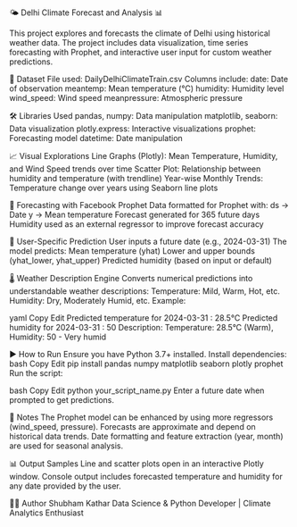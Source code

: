 🌤️ Delhi Climate Forecast and Analysis 📊

This project explores and forecasts the climate of Delhi using historical weather data. The project includes data visualization, time series forecasting with Prophet, and interactive user input for custom weather predictions.

📁 Dataset
File used: DailyDelhiClimateTrain.csv
Columns include:
date: Date of observation
meantemp: Mean temperature (°C)
humidity: Humidity level
wind_speed: Wind speed
meanpressure: Atmospheric pressure

🛠️ Libraries Used
pandas, numpy: Data manipulation
matplotlib, seaborn: Data visualization
plotly.express: Interactive visualizations
prophet: Forecasting model
datetime: Date manipulation

📈 Visual Explorations
Line Graphs (Plotly):
Mean Temperature, Humidity, and Wind Speed trends over time
Scatter Plot:
Relationship between humidity and temperature (with trendline)
Year-wise Monthly Trends:
Temperature change over years using Seaborn line plots

🔮 Forecasting with Facebook Prophet
Data formatted for Prophet with:
ds → Date
y → Mean temperature
Forecast generated for 365 future days
Humidity used as an external regressor to improve forecast accuracy

📅 User-Specific Prediction
User inputs a future date (e.g., 2024-03-31)
The model predicts:
Mean temperature (yhat)
Lower and upper bounds (yhat_lower, yhat_upper)
Predicted humidity (based on input or default)

🌡️ Weather Description Engine
Converts numerical predictions into understandable weather descriptions:
Temperature: Mild, Warm, Hot, etc.
Humidity: Dry, Moderately Humid, etc.
Example:

yaml
Copy
Edit
Predicted temperature for 2024-03-31 : 28.5°C
Predicted humidity for 2024-03-31 : 50
Description: Temperature: 28.5°C (Warm), Humidity: 50 - Very humid

▶️ How to Run
Ensure you have Python 3.7+ installed.
Install dependencies:
bash
Copy
Edit
pip install pandas numpy matplotlib seaborn plotly prophet
Run the script:

bash
Copy
Edit
python your_script_name.py
Enter a future date when prompted to get predictions.

📌 Notes
The Prophet model can be enhanced by using more regressors (wind_speed, pressure).
Forecasts are approximate and depend on historical data trends.
Date formatting and feature extraction (year, month) are used for seasonal analysis.

📊 Output Samples
Line and scatter plots open in an interactive Plotly window.
Console output includes forecasted temperature and humidity for any date provided by the user.

👨‍💻 Author
Shubham Kathar
Data Science & Python Developer | Climate Analytics Enthusiast
